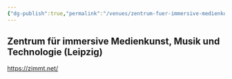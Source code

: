 ```yaml
---
{"dg-publish":true,"permalink":"/venues/zentrum-fuer-immersive-medienkunst-musik-und-technologie-leipzig/"}
---
```


## Zentrum für immersive Medienkunst, Musik und Technologie (Leipzig)

https://zimmt.net/